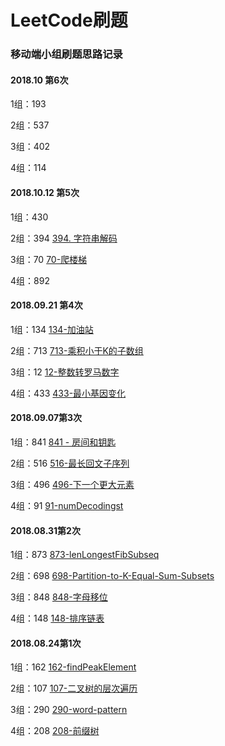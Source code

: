 # LeetCode刷题

### 移动端小组刷题思路记录

#### 2018.10 第6次

1组：193  

2组：537 

3组：402 

4组：114 

#### 2018.10.12 第5次

1组：430  

2组：394 [394. 字符串解码](details/394-字符串解码.md)

3组：70 [70-爬楼梯](details/70-爬楼梯.md)

4组：892 

#### 2018.09.21 第4次

1组：134  [134-加油站](details/134-加油站.md)

2组：713  [713-乘积小于K的子数组](details/713-乘积小于K的子数组.md)

3组：12 [12-整数转罗马数字](details/12-整数转罗马数字.md)

4组：433 [433-最小基因变化](details/433-最小基因变化.md)

#### 2018.09.07第3次

1组：841  [841 - 房间和钥匙](details/841-房间和钥匙.md)

2组：516  [516-最长回文子序列](details/516/516.最长的回文子序列.md)

3组：496 [496-下一个更大元素](details/496-下一个更大元素-I.md)

4组：91 [91-numDecodingst](details/91-numDecodingst.md)

#### 2018.08.31第2次

1组：873  [873-lenLongestFibSubseq](details/873-lenLongestFibSubseq.md)

2组：698 [698-Partition-to-K-Equal-Sum-Subsets](details/698-Partition-to-K-Equal-Sum-Subsets.md)

3组：848 [848-字母移位](details/848-字母移位.md)

4组：148 [148-排序链表](details/148-排序链表.md)


#### 2018.08.24第1次

1组：162 [162-findPeakElement](details/162-findPeakElement.md)

2组：107 [107-二叉树的层次遍历](details/107-二叉树的层次遍历.md)

3组：290 [290-word-pattern](details/290-word-pattern.md)

4组：208  [208-前缀树](details/208-实现前缀树.md)

